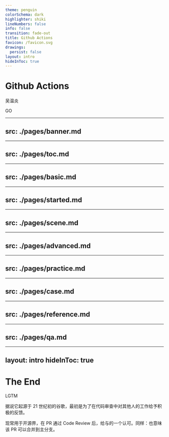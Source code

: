 ```yaml
---
theme: penguin
colorSchema: dark
highlighter: shiki
lineNumbers: false
info: false
transition: fade-out
title: Github Actions
favicon: /favicon.svg
drawings:
  persist: false
layout: intro
hideInToc: true
---
```


# Github Actions

吴温炎

<div class="pt-12">
  <span @click="$slidev.nav.next" class="px-2 py-1 rounded cursor-pointer" hover="bg-white bg-opacity-10">
    GO <carbon:arrow-right class="inline"/>
  </span>
</div>

---
src: ./pages/banner.md
---

---
src: ./pages/toc.md
---


[//]: # (---)

[//]: # (src: ./pages/why.md)

[//]: # (---)

---
src: ./pages/basic.md
---

---
src: ./pages/started.md
---

---
src: ./pages/scene.md
---

---
src: ./pages/advanced.md
---

---
src: ./pages/practice.md
---

---
src: ./pages/case.md
---

---
src: ./pages/reference.md
---

---
src: ./pages/qa.md
---

---
layout: intro
hideInToc: true
---

# The End

<p>LGTM</p>

<p v-click>据说它起源于 21 世纪初的谷歌，最初是为了在代码审查中对其他人的工作给予积极的反馈。</p>

<p v-click>现常用于开源界，在 PR 通过 Code Review 后，给与的一个认可。同样：也意味该 PR 可以合并到主分支。</p>
